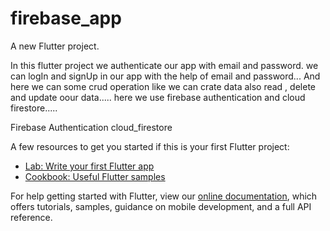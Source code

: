 # firebase_app

A new Flutter project.

In this flutter project we authenticate our app with email and password. we can logIn and signUp in our app with the help of email and password...
And here we can some crud operation like we can crate data  also read , delete and update oour data.....
here we use firebase authentication and cloud firestore.....

Firebase Authentication
cloud_firestore

A few resources to get you started if this is your first Flutter project:

- [Lab: Write your first Flutter app](https://flutter.dev/docs/get-started/codelab)
- [Cookbook: Useful Flutter samples](https://flutter.dev/docs/cookbook)

For help getting started with Flutter, view our
[online documentation](https://flutter.dev/docs), which offers tutorials,
samples, guidance on mobile development, and a full API reference.
